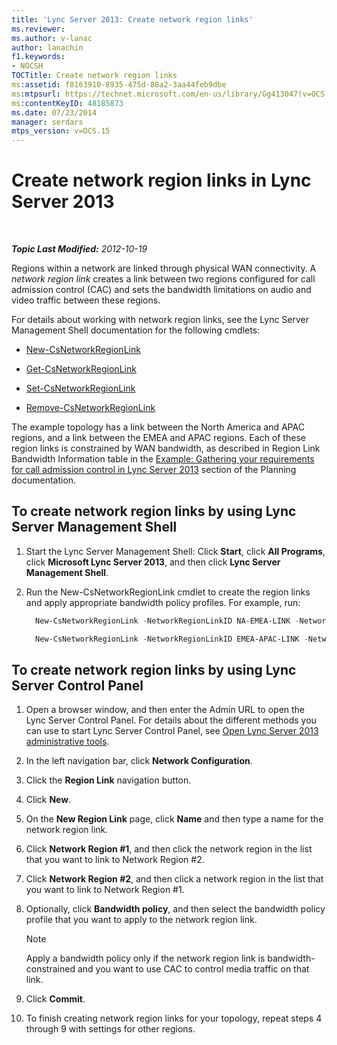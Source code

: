 ```yaml
---
title: 'Lync Server 2013: Create network region links'
ms.reviewer: 
ms.author: v-lanac
author: lanachin
f1.keywords:
- NOCSH
TOCTitle: Create network region links
ms:assetid: f8163910-8935-475d-88a2-3aa44feb9dbe
ms:mtpsurl: https://technet.microsoft.com/en-us/library/Gg413047(v=OCS.15)
ms:contentKeyID: 48185873
ms.date: 07/23/2014
manager: serdars
mtps_version: v=OCS.15
---
```


<div data-xmlns="http://www.w3.org/1999/xhtml">

<div class="topic" data-xmlns="http://www.w3.org/1999/xhtml" data-msxsl="urn:schemas-microsoft-com:xslt" data-cs="http://msdn.microsoft.com/en-us/">

<div data-asp="http://msdn2.microsoft.com/asp">

# Create network region links in Lync Server 2013

</div>

<div id="mainSection">

<div id="mainBody">

<span> </span>

_**Topic Last Modified:** 2012-10-19_

Regions within a network are linked through physical WAN connectivity. A *network region link* creates a link between two regions configured for call admission control (CAC) and sets the bandwidth limitations on audio and video traffic between these regions.

For details about working with network region links, see the Lync Server Management Shell documentation for the following cmdlets:

  - [New-CsNetworkRegionLink](https://docs.microsoft.com/powershell/module/skype/New-CsNetworkRegionLink)

  - [Get-CsNetworkRegionLink](https://docs.microsoft.com/powershell/module/skype/Get-CsNetworkRegionLink)

  - [Set-CsNetworkRegionLink](https://docs.microsoft.com/powershell/module/skype/Set-CsNetworkRegionLink)

  - [Remove-CsNetworkRegionLink](https://docs.microsoft.com/powershell/module/skype/Remove-CsNetworkRegionLink)

The example topology has a link between the North America and APAC regions, and a link between the EMEA and APAC regions. Each of these region links is constrained by WAN bandwidth, as described in Region Link Bandwidth Information table in the [Example: Gathering your requirements for call admission control in Lync Server 2013](lync-server-2013-example-of-gathering-your-requirements-for-call-admission-control.md) section of the Planning documentation.

<div>

## To create network region links by using Lync Server Management Shell

1.  Start the Lync Server Management Shell: Click **Start**, click **All Programs**, click **Microsoft Lync Server 2013**, and then click **Lync Server Management Shell**.

2.  Run the New-CsNetworkRegionLink cmdlet to create the region links and apply appropriate bandwidth policy profiles. For example, run:
    
      ```powershell
        New-CsNetworkRegionLink -NetworkRegionLinkID NA-EMEA-LINK -NetworkRegionID1 NorthAmerica -NetworkRegionID2 EMEA -BWPolicyProfileID 50Mb_Link
      ```
    
      ```powershell
        New-CsNetworkRegionLink -NetworkRegionLinkID EMEA-APAC-LINK -NetworkRegionID1 EMEA -NetworkRegionID2 APAC -BWPolicyProfileID 25Mb_Link
      ```

</div>

<div>

## To create network region links by using Lync Server Control Panel

1.  Open a browser window, and then enter the Admin URL to open the Lync Server Control Panel. For details about the different methods you can use to start Lync Server Control Panel, see [Open Lync Server 2013 administrative tools](lync-server-2013-open-lync-server-administrative-tools.md).

2.  In the left navigation bar, click **Network Configuration**.

3.  Click the **Region Link** navigation button.

4.  Click **New**.

5.  On the **New Region Link** page, click **Name** and then type a name for the network region link.

6.  Click **Network Region \#1**, and then click the network region in the list that you want to link to Network Region \#2.

7.  Click **Network Region \#2**, and then click a network region in the list that you want to link to Network Region \#1.

8.  Optionally, click **Bandwidth policy**, and then select the bandwidth policy profile that you want to apply to the network region link.
    
    <div class=" ">
    

    > [!NOTE]  
    > Apply a bandwidth policy only if the network region link is bandwidth-constrained and you want to use CAC to control media traffic on that link.

    
    </div>

9.  Click **Commit**.

10. To finish creating network region links for your topology, repeat steps 4 through 9 with settings for other regions.

</div>

</div>

<span> </span>

</div>

</div>

</div>
